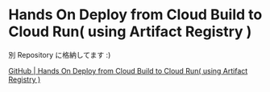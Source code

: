 # Hands On Deploy from Cloud Build to Cloud Run( using Artifact Registry )

別 Repository に格納してます :)

[GitHub | Hands On Deploy from Cloud Build to Cloud Run( using Artifact Registry )](https://github.com/iganari/handson-build-ar-run)
